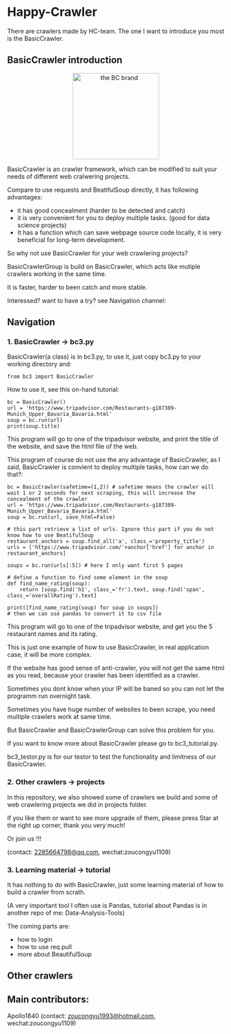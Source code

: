 # Happy-Crawler

There are crawlers made by HC-team. The one I want to introduce you most is the BasicCrawler.

## BasicCrawler introduction

<p align="center"> 
    <img src="https://i.screenshot.net/4wxdjc3" alt="the BC brand" width="200" height="200">
</p>

BasicCrawler is an crawler framework, which can be modified to suit your needs of different web cralwering projects. 

Compare to use requests and BeatifulSoup directly, it has following advantages:

* it has good concealment (harder to be detected and catch)
* it is very convenient for you to deploy multiple tasks. (good for data science projects)
* It has a function which can save webpage source code locally, it is very beneficial for long-term development.

So why not use BasicCrawler for your web crawlering projects?

BasicCrawlerGroup is build on BasicCrawler, which acts like mutiple crawlers working in the same time. 

It is faster, harder to been catch and more stable.

Interessed? want to have a try? see Navigation channel:

## Navigation

### 1. BasicCrawler -> bc3.py

BasicCrawler(a class) is in bc3.py, to use it, just copy bc3.py to your working directory and:

    from bc3 import BasicCrawler

How to use it, see this on-hand tutorial:

    bc = BasicCrawler()
    url = 'https://www.tripadvisor.com/Restaurants-g187309-Munich_Upper_Bavaria_Bavaria.html'
    soup = bc.run(url)
    print(soup.title)

This program will go to one of the tripadvisor website, and print the title of the website, and save the html file of the web.

This program of course do not use the any advantage of BasicCrawler, as I said, BasicCrawler is convient to deploy multiple tasks, how can we do that?:
    
    bc = BasicCrawler(safetime=(1,2)) # safetime means the crawler will wait 1 or 2 seconds for next scraping, this will increase the concealment of the crawler
    url = 'https://www.tripadvisor.com/Restaurants-g187309-Munich_Upper_Bavaria_Bavaria.html'
    soup = bc.run(url, save_html=False)
    
    # this part retrieve a list of urls. Ignore this part if you do not know how to use BeatifulSoup
    restaurant_anchors = soup.find_all('a', class_='property_title')
    urls = ['https://www.tripadvisor.com/'+anchor['href'] for anchor in restaurant_anchors]
    
    soups = bc.run(urls[:5]) # here I only want first 5 pages
    
    # define a function to find some element in the soup
    def find_name_rating(soup):
        return [soup.find('h1', class_='fr').text, soup.find('span', class_='overallRating').text]
    
    print([find_name_rating(soup) for soup in soups])
    # then we can use pandas to convert it to csv file
    

This program will go to one of the tripadvisor website, and get you the 5 restaurant names and its rating.

This is just one example of how to use BasicCrawler, in real application case, it will be more complex.

If the website has good sense of anti-crawler, you will not get the same html as you read, because your crawler has been identified as a crawler.

Sometimes you dont know when your IP will be baned so you can not let the programm run overnight task.

Sometimes you have huge number of websites to been scrape, you need multiple crawlers work at same time.

But BasicCrawler and BasicCrawlerGroup can solve this problem for you.

If you want to know more about BasicCrawler please go to bc3_tutorial.py.

bc3_testor.py is for our testor to test the functionality and limitness of our BasicCrawler.

### 2. Other crawlers -> projects

In this repository, we also showed some of crawlers we build and some of web crawlering projects we did in projects folder. 

If you like them or want to see more upgrade of them, please press Star at the right up corner, thank you very much!

Or join us !!! 

(contact: 2285664798@qq.com, wechat:zoucongyu1109) 

### 3. Learning material -> tutorial

It has nothing to do with BasicCrawler, just some learning material of how to build a crawler from scrath.

(A very important tool I often use is Pandas, tutorial about Pandas is in another repo of me: Data-Analysis-Tools)

The coming parts are:
* how to login
* how to use req.pull
* more about BeautifulSoup

 
## Other crawlers





## Main contributors:
Apollo1840 (contact: zoucongyu1993@hotmail.com, wechat:zoucongyu1109)

